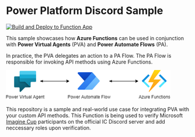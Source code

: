 # Power Platform Discord Sample
[![Build and Deploy to Function App](https://github.com/Power-Platform-Samples/Power-Platform-Discord-Sample/actions/workflows/ic-discord.yml/badge.svg)](https://github.com/Power-Platform-Samples/Power-Platform-Discord-Sample/actions/workflows/ic-discord.yml)

This sample showcases how **Azure Functions** can be used in conjunction with **Power Virtual Agents** (PVA) and **Power Automate Flows** (PA).

In practice, the PVA delegates an action to a PA Flow. The PA Flow is responsible for invoking API methods using Azure Functions.

![High-level Overview](docs/assets/flow.png)

This repository is a sample and real-world use case for integrating PVA with your custom API methods. This Function is being used to verify Microsoft [Imagine Cup](https://imaginecup.microsoft.com/en-us/Events) participants on the official IC Discord server and add neccessary roles upon verification.